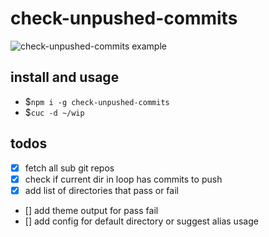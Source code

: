# check-unpushed-commits

![check-unpushed-commits example](https://sh-drop.s3.us-east-1.amazonaws.com/cs/cuc-tutorial.png)

## install and usage

- \$`npm i -g check-unpushed-commits`
- \$`cuc -d ~/wip`

## todos

- [x] fetch all sub git repos
- [x] check if current dir in loop has commits to push
- [x] add list of directories that pass or fail
- [] add theme output for pass fail
- [] add config for default directory or suggest alias usage
